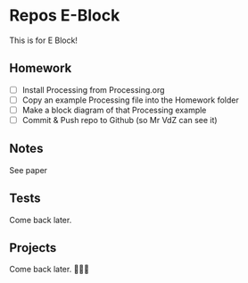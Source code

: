 # Repos E-Block
This is for E Block!

## Homework
- [ ] Install Processing from Processing.org
- [ ] Copy an example Processing file into the Homework folder
- [ ] Make a block diagram of that Processing example
- [ ] Commit & Push repo to Github (so Mr VdZ can see it)

## Notes
See paper

## Tests
Come back later.

## Projects
Come back later.
🚀🚀🚀
